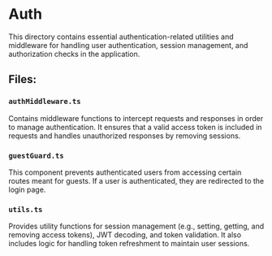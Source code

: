 # Auth

This directory contains essential authentication-related utilities and middleware for handling user authentication, session management, and authorization checks in the application.

## Files:

### `authMiddleware.ts`
Contains middleware functions to intercept requests and responses in order to manage authentication. It ensures that a valid access token is included in requests and handles unauthorized responses by removing sessions.

### `guestGuard.ts`
This component prevents authenticated users from accessing certain routes meant for guests. If a user is authenticated, they are redirected to the login page.

### `utils.ts`
Provides utility functions for session management (e.g., setting, getting, and removing access tokens), JWT decoding, and token validation. It also includes logic for handling token refreshment to maintain user sessions.
